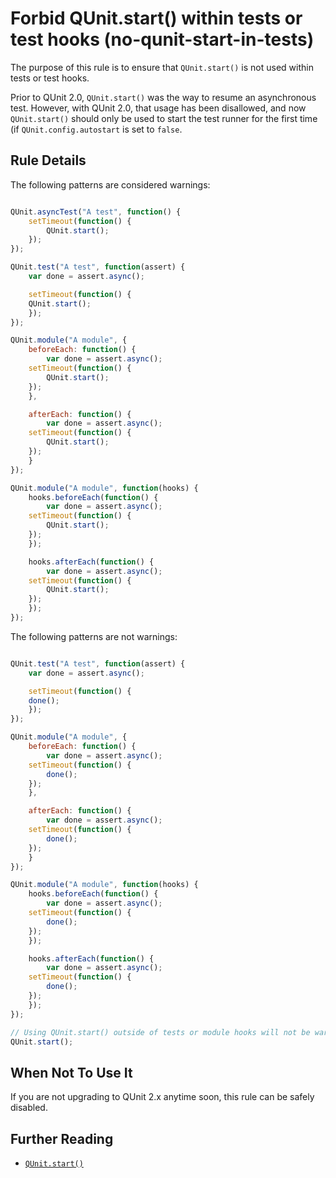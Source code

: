 # Forbid QUnit.start() within tests or test hooks (no-qunit-start-in-tests)

The purpose of this rule is to ensure that `QUnit.start()` is not used within tests or test hooks.

Prior to QUnit 2.0, `QUnit.start()` was the way to resume an asynchronous test. However, with QUnit 2.0, that usage has been disallowed, and now `QUnit.start()` should only be used to start the test runner for the first time (if `QUnit.config.autostart` is set to `false`.

## Rule Details

The following patterns are considered warnings:

```js

QUnit.asyncTest("A test", function() {
    setTimeout(function() {
        QUnit.start();
    });
});

QUnit.test("A test", function(assert) {
    var done = assert.async();

    setTimeout(function() {
	QUnit.start();
    });
});

QUnit.module("A module", {
    beforeEach: function() {
        var done = assert.async();
	setTimeout(function() {
	    QUnit.start();
	});
    },

    afterEach: function() {
        var done = assert.async();
	setTimeout(function() {
	    QUnit.start();
	});
    }
});

QUnit.module("A module", function(hooks) {
    hooks.beforeEach(function() {
        var done = assert.async();
	setTimeout(function() {
	    QUnit.start();
	});
    });

    hooks.afterEach(function() {
        var done = assert.async();
	setTimeout(function() {
	    QUnit.start();
	});
    });
});

```

The following patterns are not warnings:

```js

QUnit.test("A test", function(assert) {
    var done = assert.async();

    setTimeout(function() {
	done();
    });
});

QUnit.module("A module", {
    beforeEach: function() {
        var done = assert.async();
	setTimeout(function() {
	    done();
	});
    },

    afterEach: function() {
        var done = assert.async();
	setTimeout(function() {
	    done();
	});
    }
});

QUnit.module("A module", function(hooks) {
    hooks.beforeEach(function() {
        var done = assert.async();
	setTimeout(function() {
	    done();
	});
    });

    hooks.afterEach(function() {
        var done = assert.async();
	setTimeout(function() {
	    done();
	});
    });
});

// Using QUnit.start() outside of tests or module hooks will not be warned
QUnit.start();

```

## When Not To Use It

If you are not upgrading to QUnit 2.x anytime soon, this rule can be safely disabled.

## Further Reading

* [`QUnit.start()`](http://api.qunitjs.com/QUnit.start/)
